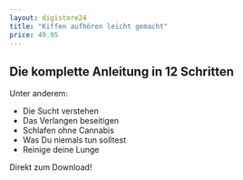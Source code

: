 ```yaml
---
layout: digistore24
title: "Kiffen aufhören leicht gemacht"
price: 49.95
---
```

<h2><strong>Die komplette Anleitung in 12 Schritten</strong></h2>
<p>Unter anderem:&#xA0;</p>
<ul><li>Die Sucht verstehen</li>
<li>Das Verlangen beseitigen</li>
<li>Schlafen ohne Cannabis</li>
<li>Was Du niemals tun solltest</li>
<li>Reinige deine Lunge</li>
</ul><p>Direkt zum Download!</p>
